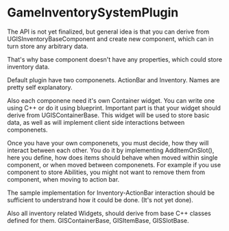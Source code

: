 GameInventorySystemPlugin
=========================

The API is not yet finalized, but general idea is that you can derive from UGISInventoryBaseComponent
and create new component, which can in turn store any arbitrary data.

That's why base component doesn't have any properties, which could store inventory data.

Default plugin have two componenets. ActionBar and Inventory. Names are pretty self explanatory.

Also each componene need it's own Container widget. You can write one using C++ or do it using blueprint. Important part is
that your widget should derive from UGISContainerBase. This widget will be used to store basic data, as well as
will implement client side interactions between componenets. 

Once you have your own componenets, you must decide, how they will interact between each other. You do it by
implementing AddItemOnSlot(), here you define, how does items should behave when moved within single component, or when
moved between componenets.
For example if you use component to store Abilities, you might not want to remove them from component, when moving to action bar.

The sample implementation for Inventory-ActionBar interaction should be sufficient to understrand how it could be done. (It's not
yet done).

Also all inventory related Widgets, should derive from base C++ classes defined for them. GISContainerBase, GISItemBase, 
GISSlotBase.
